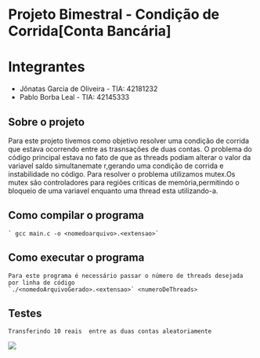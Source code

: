 # Projeto Bimestral - Condição de Corrida[Conta Bancária]

# Integrantes
 - Jônatas Garcia de Oliveira - TIA: 42181232
 - Pablo Borba Leal           - TIA: 42145333

## Sobre o projeto
Para este projeto tivemos como objetivo resolver uma condição de corrida que estava ocorrendo entre as trasnsações de duas contas.
O problema do código principal estava no fato de que as threads podiam alterar o valor da variavel saldo simultanemate r,gerando uma condição de corrida e instabilidade no código.
Para resolver o problema utilizamos mutex.Os mutex são controladores para regiões criticas de memória,permitindo o bloqueio de uma variavel enquanto uma thread esta utilizando-a.

## Como compilar o programa
	` gcc main.c -o <nomedoarquivo>.<extensao>`

## Como executar o programa
	Para este programa é necessário passar o número de threads desejada por linha de código
	`./<nomedoArquivoGerado>.<extensao>` <numeroDeThreads>


## Testes
	Transferindo 10 reais  entre as duas contas aleatoriamente
 <img src="/Assets/teste.jpg">
